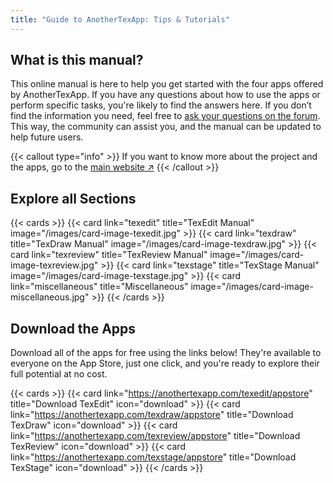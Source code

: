 ```yaml
---
title: "Guide to AnotherTexApp: Tips & Tutorials"
---
```


## What is this manual?

This online manual is here to help you get started with the four apps offered by AnotherTexApp. If you have any questions about how to use the apps or perform specific tasks, you're likely to find the answers here. If you don’t find the information you need, feel free to [ask your questions on the forum](https://forum.anothertexapp.com). This way, the community can assist you, and the manual can be updated to help future users.

{{< callout type="info" >}}
If you want to know more about the project and the apps, go to the [main website ↗](https://anothertexapp.com)
{{< /callout >}}

## Explore all Sections

{{< cards >}}
  {{< card link="texedit" title="TexEdit Manual" image="/images/card-image-texedit.jpg" >}}
  {{< card link="texdraw" title="TexDraw Manual" image="/images/card-image-texdraw.jpg" >}}
  {{< card link="texreview" title="TexReview Manual" image="/images/card-image-texreview.jpg" >}}
  {{< card link="texstage" title="TexStage Manual" image="/images/card-image-texstage.jpg" >}}
  {{< card link="miscellaneous" title="Miscellaneous" image="/images/card-image-miscellaneous.jpg" >}}
{{< /cards >}}

## Download the Apps

Download all of the apps for free using the links below! They're available to everyone on the App Store, just one click, and you're ready to explore their full potential at no cost.

{{< cards >}}
  {{< card link="https://anothertexapp.com/texedit/appstore" title="Download TexEdit" icon="download" >}}
  {{< card link="https://anothertexapp.com/texdraw/appstore" title="Download TexDraw" icon="download" >}}
  {{< card link="https://anothertexapp.com/texreview/appstore" title="Download TexReview" icon="download" >}}
  {{< card link="https://anothertexapp.com/texstage/appstore" title="Download TexStage" icon="download" >}}
{{< /cards >}}
